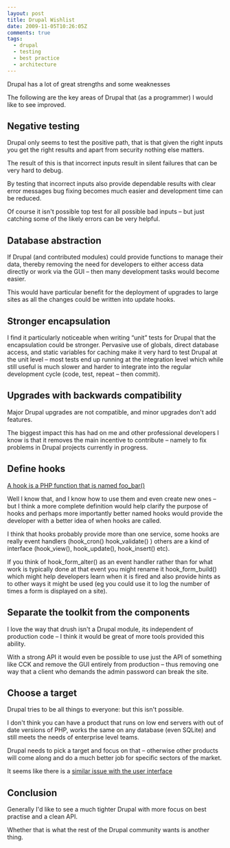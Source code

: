 ```yaml
---
layout: post
title: Drupal Wishlist
date: 2009-11-05T10:26:05Z
comments: true
tags:
  - drupal
  - testing
  - best practice
  - architecture
---
```


Drupal has a lot of great strengths and some weaknesses

The following are the key areas of Drupal that (as a programmer) I would like to see improved.

<!--more-->

## Negative testing 

Drupal only seems to
test the positive path, that is that given the right inputs you get
the right results and apart from security nothing else matters.

The result of this is
that incorrect inputs result in silent failures that can be very hard
to debug.

By testing that
incorrect inputs also provide dependable results with clear error
messages bug fixing becomes much easier and development time can be
reduced.

Of course it isn't
possible top test for all possible bad inputs – but just catching
some of the likely errors can be very helpful.

## Database abstraction

If Drupal (and
contributed modules) could provide functions to manage their data,
thereby removing the need for developers to either access data
directly or work via the GUI – then many development tasks would
become easier.

This would have
particular benefit for the deployment of upgrades to large sites as
all the changes could be written into update hooks.

## Stronger encapsulation

I find it particularly
noticeable when writing “unit” tests for Drupal that the
encapsulation could be stronger. Pervasive use of globals, direct
database access, and static variables for caching make it very hard
to test Drupal at the unit level – most tests end up running at the
integration level which while still useful is much slower and harder
to integrate into the regular development cycle (code, test, repeat –
then commit).

## Upgrades with backwards compatibility

Major Drupal upgrades
are not compatible, and minor upgrades don't add features.

The biggest impact this
has had on me and other professional developers I know is that it
removes the main incentive to contribute – namely to fix problems
in Drupal projects currently in progress.

## Define hooks

[A hook is a PHP function that is named foo_bar()](http://api.drupal.org/api/group/hooks">)

Well I know that, and I
know how to use them and even create new ones – but I think a more
complete definition would help clarify the purpose of hooks and
perhaps more importantly better named hooks would provide the
developer with a better idea of when hooks are called.

I think that hooks
probably provide more than one service, some hooks are really event
handlers (hook_cron() hook_validate() ) others are a kind of
interface (hook_view(), hook_update(), hook_insert() etc).

If you think of
hook_form_alter() as an event handler rather than for what work is
typically done at that event you might rename it hook_form_build()
which might help developers learn when it is fired and also provide
hints as to other ways it might be used (eg you could use it to log
the number of times a form is displayed on a site).

## Separate the toolkit from the components

I love the way that
drush isn't a Drupal module, its independent of production code – I
think it would be great of more tools provided this ability.

With a
strong API it would even be possible to use just the API of something
like CCK and remove the GUI entirely from production – thus
removing one way that a client who demands the admin password can
break the site.

## Choose a target

Drupal
tries to be all things to everyone: but this isn't possible.

I
don't think you can have a product that runs on low end servers with
out of date versions of PHP, works the same on any database (even
SQLite) and still meets the needs of enterprise level teams.

Drupal
needs to pick a target and focus on that – otherwise other products
will come along and do a much better job for specific sectors of the
market.

It
seems like there is a [similar issue with the user interface](http://www.disambiguity.com/designing-for-the-wrong-target-audience/)

## Conclusion

Generally I'd like to see a much tighter Drupal with more focus on best practise and a clean API.

Whether that is what the rest of the Drupal community wants is another thing.
